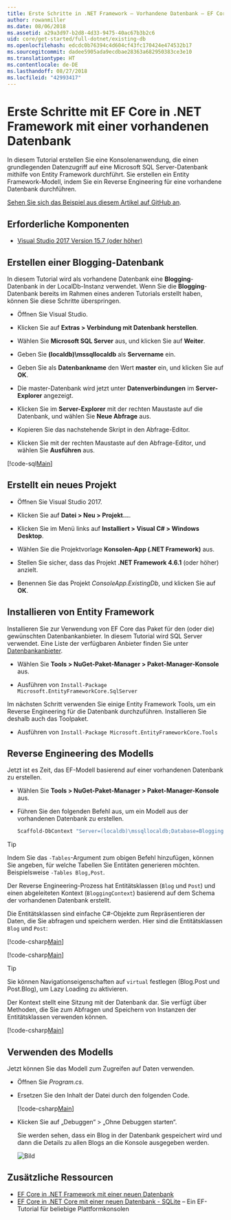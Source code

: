 ```yaml
---
title: Erste Schritte in .NET Framework – Vorhandene Datenbank – EF Core
author: rowanmiller
ms.date: 08/06/2018
ms.assetid: a29a3d97-b2d8-4d33-9475-40ac67b3b2c6
uid: core/get-started/full-dotnet/existing-db
ms.openlocfilehash: edcdc0b76394c4d604cf43fc170424e474532b17
ms.sourcegitcommit: dadee5905ada9ecdbae28363a682950383ce3e10
ms.translationtype: HT
ms.contentlocale: de-DE
ms.lasthandoff: 08/27/2018
ms.locfileid: "42993417"
---
```

# <a name="getting-started-with-ef-core-on-net-framework-with-an-existing-database"></a>Erste Schritte mit EF Core in .NET Framework mit einer vorhandenen Datenbank

In diesem Tutorial erstellen Sie eine Konsolenanwendung, die einen grundlegenden Datenzugriff auf eine Microsoft SQL Server-Datenbank mithilfe von Entity Framework durchführt. Sie erstellen ein Entity Framework-Modell, indem Sie ein Reverse Engineering für eine vorhandene Datenbank durchführen.

[Sehen Sie sich das Beispiel aus diesem Artikel auf GitHub an](https://github.com/aspnet/EntityFramework.Docs/tree/master/samples/core/GetStarted/FullNet/ConsoleApp.ExistingDb).

## <a name="prerequisites"></a>Erforderliche Komponenten

* [Visual Studio 2017 Version 15.7 (oder höher)](https://www.visualstudio.com/downloads/)

## <a name="create-blogging-database"></a>Erstellen einer Blogging-Datenbank

In diesem Tutorial wird als vorhandene Datenbank eine **Blogging**-Datenbank in der LocalDb-Instanz verwendet. Wenn Sie die **Blogging**-Datenbank bereits im Rahmen eines anderen Tutorials erstellt haben, können Sie diese Schritte überspringen.

* Öffnen Sie Visual Studio.

* Klicken Sie auf **Extras > Verbindung mit Datenbank herstellen**.

* Wählen Sie **Microsoft SQL Server** aus, und klicken Sie auf **Weiter**.

* Geben Sie **(localdb)\mssqllocaldb** als **Servername** ein.

* Geben Sie als **Datenbankname** den Wert **master** ein, und klicken Sie auf **OK**.

* Die master-Datenbank wird jetzt unter **Datenverbindungen** im **Server-Explorer** angezeigt.

* Klicken Sie im **Server-Explorer** mit der rechten Maustaste auf die Datenbank, und wählen Sie **Neue Abfrage** aus.

* Kopieren Sie das nachstehende Skript in den Abfrage-Editor.

* Klicken Sie mit der rechten Maustaste auf den Abfrage-Editor, und wählen Sie **Ausführen** aus.

[!code-sql[Main](../_shared/create-blogging-database-script.sql)]

## <a name="create-a-new-project"></a>Erstellt ein neues Projekt

* Öffnen Sie Visual Studio 2017.

* Klicken Sie auf **Datei > Neu > Projekt...**.

* Klicken Sie im Menü links auf **Installiert > Visual C# > Windows Desktop**.

* Wählen Sie die Projektvorlage **Konsolen-App (.NET Framework)** aus.

* Stellen Sie sicher, dass das Projekt **.NET Framework 4.6.1** (oder höher) anzielt.

* Benennen Sie das Projekt *ConsoleApp.ExistingDb*, und klicken Sie auf **OK**.

## <a name="install-entity-framework"></a>Installieren von Entity Framework

Installieren Sie zur Verwendung von EF Core das Paket für den (oder die) gewünschten Datenbankanbieter. In diesem Tutorial wird SQL Server verwendet. Eine Liste der verfügbaren Anbieter finden Sie unter [Datenbankanbieter](../../providers/index.md).

* Wählen Sie **Tools > NuGet-Paket-Manager > Paket-Manager-Konsole** aus.

* Ausführen von `Install-Package Microsoft.EntityFrameworkCore.SqlServer`

Im nächsten Schritt verwenden Sie einige Entity Framework Tools, um ein Reverse Engineering für die Datenbank durchzuführen. Installieren Sie deshalb auch das Toolpaket.

* Ausführen von `Install-Package Microsoft.EntityFrameworkCore.Tools`

## <a name="reverse-engineer-the-model"></a>Reverse Engineering des Modells

Jetzt ist es Zeit, das EF-Modell basierend auf einer vorhandenen Datenbank zu erstellen.

* Wählen Sie **Tools > NuGet-Paket-Manager > Paket-Manager-Konsole** aus.

* Führen Sie den folgenden Befehl aus, um ein Modell aus der vorhandenen Datenbank zu erstellen.

  ``` powershell
  Scaffold-DbContext "Server=(localdb)\mssqllocaldb;Database=Blogging;Trusted_Connection=True;" Microsoft.EntityFrameworkCore.SqlServer
  ```

> [!TIP]  
> Indem Sie das `-Tables`-Argument zum obigen Befehl hinzufügen, können Sie angeben, für welche Tabellen Sie Entitäten generieren möchten. Beispielsweise `-Tables Blog,Post`.

Der Reverse Engineering-Prozess hat Entitätsklassen (`Blog` und `Post`) und einen abgeleiteten Kontext (`BloggingContext`) basierend auf dem Schema der vorhandenen Datenbank erstellt.

Die Entitätsklassen sind einfache C#-Objekte zum Repräsentieren der Daten, die Sie abfragen und speichern werden. Hier sind die Entitätsklassen `Blog` und `Post`:

 [!code-csharp[Main](../../../../samples/core/GetStarted/FullNet/ConsoleApp.ExistingDb/Blog.cs)]

[!code-csharp[Main](../../../../samples/core/GetStarted/FullNet/ConsoleApp.ExistingDb/Post.cs)]

> [!TIP]  
> Sie können Navigationseigenschaften auf `virtual` festlegen (Blog.Post und Post.Blog), um Lazy Loading zu aktivieren.

Der Kontext stellt eine Sitzung mit der Datenbank dar. Sie verfügt über Methoden, die Sie zum Abfragen und Speichern von Instanzen der Entitätsklassen verwenden können.

[!code-csharp[Main](../../../../samples/core/GetStarted/FullNet/ConsoleApp.ExistingDb/BloggingContext.cs)]

## <a name="use-the-model"></a>Verwenden des Modells

Jetzt können Sie das Modell zum Zugreifen auf Daten verwenden.

* Öffnen Sie *Program.cs*.

* Ersetzen Sie den Inhalt der Datei durch den folgenden Code.

  [!code-csharp[Main](../../../../samples/core/GetStarted/FullNet/ConsoleApp.ExistingDb/Program.cs)] 

* Klicken Sie auf „Debuggen“ > „Ohne Debuggen starten“.

  Sie werden sehen, dass ein Blog in der Datenbank gespeichert wird und dann die Details zu allen Blogs an die Konsole ausgegeben werden.

  ![Bild](_static/output-existing-db.png)

## <a name="additional-resources"></a>Zusätzliche Ressourcen

* [EF Core in .NET Framework mit einer neuen Datenbank](xref:core/get-started/full-dotnet/new-db)
* [EF Core in .NET Core mit einer neuen Datenbank - SQLite](xref:core/get-started/netcore/new-db-sqlite) – Ein EF-Tutorial für beliebige Plattformkonsolen
